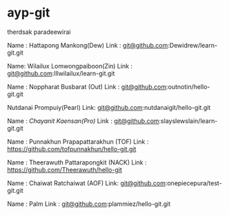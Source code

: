 # ayp-git


therdsak paradeewirai

Name : Hattapong Mankong(Dew)
Link : git@github.com:Dewidrew/learn-git.git

Name: Wilailux Lomwongpaiboon(Zin)
Link : git@github.com:lllwilailux/learn-git.git

Name : Noppharat Busbarat (Out)
Link : git@github.com:outnotin/hello-git.git

Nutdanai Prompuiy(Pearl)
Link: git@github.com:nutdanaigit/hello-git.git

Name : *Chayanit Kaensan(Pro)*
Link : git@github.com:slayslewslain/learn-git.git

Name : Punnakhun Prapapattarakhun (TOF)
Link : https://github.com/tofpunnakhun/hello-git.git

Name : Theerawuth Pattarapongkit (NACK)
Link : https://github.com/Theerawuth/hello-git

Name : Chaiwat Ratchaiwat (AOF)
Link: git@github.com:onepiecepura/test-git.git

Name : Palm
Link : git@github.com:plammiez/hello-git.git

